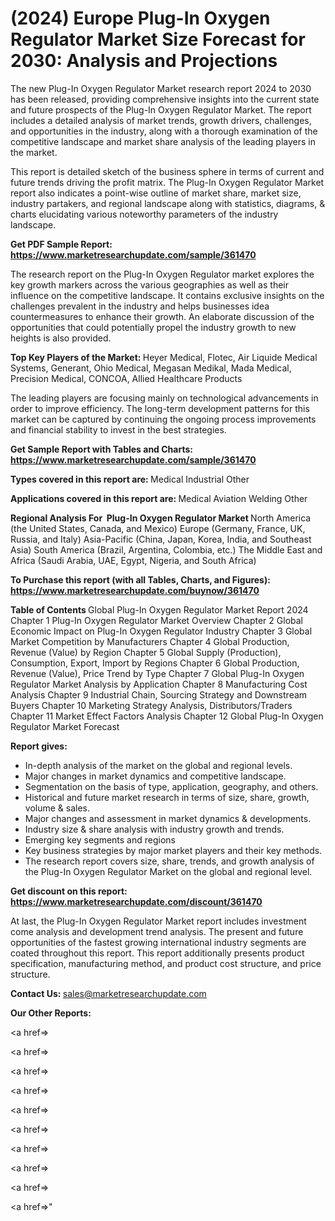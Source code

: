 # (2024) Europe Plug-In Oxygen Regulator Market Size Forecast for 2030: Analysis and Projections

The new Plug-In Oxygen Regulator Market research report 2024 to 2030 has been released, providing comprehensive insights into the current state and future prospects of the Plug-In Oxygen Regulator Market. The report includes a detailed analysis of market trends, growth drivers, challenges, and opportunities in the industry, along with a thorough examination of the competitive landscape and market share analysis of the leading players in the market.

This report is detailed sketch of the business sphere in terms of current and future trends driving the profit matrix. The Plug-In Oxygen Regulator Market report also indicates a point-wise outline of market share, market size, industry partakers, and regional landscape along with statistics, diagrams, &amp; charts elucidating various noteworthy parameters of the industry landscape.

<strong><b>Get PDF Sample Report: <a href=https://www.marketresearchupdate.com/sample/361470>https://www.marketresearchupdate.com/sample/361470</a></b></strong>

The research report on the Plug-In Oxygen Regulator market explores the key growth markers across the various geographies as well as their influence on the competitive landscape. It contains exclusive insights on the challenges prevalent in the industry and helps businesses idea countermeasures to enhance their growth. An elaborate discussion of the opportunities that could potentially propel the industry growth to new heights is also provided.

<strong><b>Top Key Players of the Market:
</b></strong>Heyer Medical, Flotec, Air Liquide Medical Systems, Generant, Ohio Medical, Megasan Medikal, Mada Medical, Precision Medical, CONCOA, Allied Healthcare Products<strong><b>
</b></strong>

The leading players are focusing mainly on technological advancements in order to improve efficiency. The long-term development patterns for this market can be captured by continuing the ongoing process improvements and financial stability to invest in the best strategies.

<strong><b>Get Sample Report with Tables and Charts: <a href=https://www.marketresearchupdate.com/sample/361470>https://www.marketresearchupdate.com/sample/361470</a></b></strong>

<strong><b>Types covered in this report are:
</b></strong>Medical
Industrial
Other<strong><b>
</b></strong>

<strong><b>Applications covered in this report are:
</b></strong>Medical
Aviation
Welding
Other<strong><b>
</b></strong>

<strong><b>Regional Analysis For  Plug-In Oxygen Regulator Market</b></strong><strong><b>
</b></strong>North America (the United States, Canada, and Mexico)
Europe (Germany, France, UK, Russia, and Italy)
Asia-Pacific (China, Japan, Korea, India, and Southeast Asia)
South America (Brazil, Argentina, Colombia, etc.)
The Middle East and Africa (Saudi Arabia, UAE, Egypt, Nigeria, and South Africa)

<strong><b>To Purchase this report (with all Tables, Charts, and Figures): <a href=https://www.marketresearchupdate.com/buynow/361470>https://www.marketresearchupdate.com/buynow/361470</a></b></strong>

<strong><b>Table of Contents</b></strong><strong><b>
</b></strong>Global Plug-In Oxygen Regulator Market Report 2024
Chapter 1 Plug-In Oxygen Regulator Market Overview
Chapter 2 Global Economic Impact on Plug-In Oxygen Regulator Industry
Chapter 3 Global Market Competition by Manufacturers
Chapter 4 Global Production, Revenue (Value) by Region
Chapter 5 Global Supply (Production), Consumption, Export, Import by Regions
Chapter 6 Global Production, Revenue (Value), Price Trend by Type
Chapter 7 Global Plug-In Oxygen Regulator Market Analysis by Application
Chapter 8 Manufacturing Cost Analysis
Chapter 9 Industrial Chain, Sourcing Strategy and Downstream Buyers
Chapter 10 Marketing Strategy Analysis, Distributors/Traders
Chapter 11 Market Effect Factors Analysis
Chapter 12 Global Plug-In Oxygen Regulator Market Forecast

<strong><b>Report gives:</b></strong>

- In-depth analysis of the market on the global and regional levels.
- Major changes in market dynamics and competitive landscape.
- Segmentation on the basis of type, application, geography, and others.
- Historical and future market research in terms of size, share, growth, volume &amp; sales.
- Major changes and assessment in market dynamics &amp; developments.
- Industry size &amp; share analysis with industry growth and trends.
- Emerging key segments and regions
- Key business strategies by major market players and their key methods.
- The research report covers size, share, trends, and growth analysis of the Plug-In Oxygen Regulator Market on the global and regional level.

<strong><b>Get discount on this report: <a href=https://www.marketresearchupdate.com/discount/361470>https://www.marketresearchupdate.com/discount/361470</a></b></strong>

At last, the Plug-In Oxygen Regulator Market report includes investment come analysis and development trend analysis. The present and future opportunities of the fastest growing international industry segments are coated throughout this report. This report additionally presents product specification, manufacturing method, and product cost structure, and price structure.

<strong><b>Contact Us:
</b></strong>sales@marketresearchupdate.com

<strong>Our Other Reports:</strong>

<a href=></a>

<a href=></a>

<a href=></a>

<a href=></a>

<a href=></a>

<a href=></a>

<a href=></a>

<a href=></a>

<a href=></a>

<a href=></a>"
